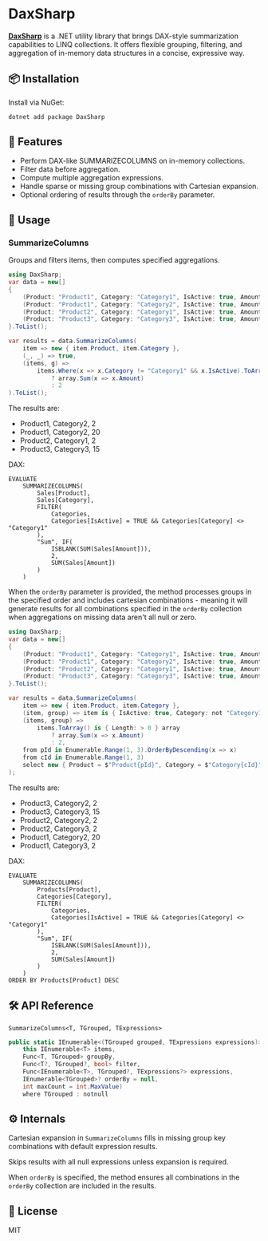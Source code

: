 # DaxSharp

[**DaxSharp**](https://github.com/koanse/DaxSharp) is a .NET utility library that brings DAX-style summarization capabilities to LINQ collections. It offers flexible grouping, filtering, and aggregation of in-memory data structures in a concise, expressive way.

## 📦 Installation

Install via NuGet:

```bash
dotnet add package DaxSharp
```

## 🚀 Features
- Perform DAX-like SUMMARIZECOLUMNS on in-memory collections.
- Filter data before aggregation.
- Compute multiple aggregation expressions.
- Handle sparse or missing group combinations with Cartesian expansion.
- Optional ordering of results through the `orderBy` parameter.

## 🧪 Usage
### SummarizeColumns
Groups and filters items, then computes specified aggregations.

```csharp
using DaxSharp;
var data = new[]
{
    (Product: "Product1", Category: "Category1", IsActive: true, Amount: 10, Quantity: 2),
    (Product: "Product1", Category: "Category2", IsActive: true, Amount: 20, Quantity: 3),
    (Product: "Product2", Category: "Category1", IsActive: true, Amount: 5, Quantity: 1),
    (Product: "Product3", Category: "Category3", IsActive: true, Amount: 15, Quantity: 2)
}.ToList();

var results = data.SummarizeColumns(
    item => new { item.Product, item.Category },
    (_, _) => true,
    (items, g) =>
        items.Where(x => x.Category != "Category1" && x.IsActive).ToArray() is { Length: > 0 } array
            ? array.Sum(x => x.Amount)
            : 2
).ToList();

```

The results are:
- Product1, Category2, 2 
- Product1, Category2, 20
- Product2, Category1, 2
- Product3, Category3, 15

DAX:
```
EVALUATE
	SUMMARIZECOLUMNS(
		Sales[Product],
		Sales[Category],
		FILTER(
			Categories,
			Categories[IsActive] = TRUE && Categories[Category] <> "Category1"
		),
		"Sum", IF(
			ISBLANK(SUM(Sales[Amount])),
			2,
			SUM(Sales[Amount])
		)
	)
```

When the `orderBy` parameter is provided, the method processes groups in the specified order and includes cartesian combinations - meaning it will generate results for all combinations specified in the `orderBy` collection when aggregations on missing data aren't all null or zero.

```csharp
using DaxSharp;
var data = new[]
{
    (Product: "Product1", Category: "Category1", IsActive: true, Amount: 10, Quantity: 2),
    (Product: "Product1", Category: "Category2", IsActive: true, Amount: 20, Quantity: 3),
    (Product: "Product2", Category: "Category1", IsActive: true, Amount: 5, Quantity: 1),
    (Product: "Product3", Category: "Category3", IsActive: true, Amount: 15, Quantity: 2)
}.ToList();

var results = data.SummarizeColumns(
    item => new { item.Product, item.Category },
    (item, group) => item is { IsActive: true, Category: not "Category1" } || group is { Category: not "Category1" },
    (items, group) =>
        items.ToArray() is { Length: > 0 } array
            ? array.Sum(x => x.Amount)
            : 2,
    from pId in Enumerable.Range(1, 3).OrderByDescending(x => x)
    from cId in Enumerable.Range(1, 3)
    select new { Product = $"Product{pId}", Category = $"Category{cId}" }
);
```

The results are:
- Product3, Category2, 2
- Product3, Category3, 15
- Product2, Category2, 2
- Product2, Category3, 2
- Product1, Category2, 20
- Product1, Category3, 2

DAX:
```
EVALUATE
	SUMMARIZECOLUMNS(
		Products[Product],
		Categories[Category],
		FILTER(
			Categories,
			Categories[IsActive] = TRUE && Categories[Category] <> "Category1"
		),
		"Sum", IF(
			ISBLANK(SUM(Sales[Amount])),
			2,
			SUM(Sales[Amount])
		)
	)
ORDER BY Products[Product] DESC
```

## 🛠️ API Reference
`SummarizeColumns<T, TGrouped, TExpressions>`
```csharp
public static IEnumerable<(TGrouped grouped, TExpressions expressions)> SummarizeColumns<T, TGrouped, TExpressions>(
    this IEnumerable<T> items,
    Func<T, TGrouped> groupBy,
    Func<T?, TGrouped?, bool> filter,
    Func<IEnumerable<T>, TGrouped?, TExpressions?> expressions,
    IEnumerable<TGrouped>? orderBy = null,
    int maxCount = int.MaxValue)
    where TGrouped : notnull
```

## ⚙️ Internals

Cartesian expansion in `SummarizeColumns` fills in missing group key combinations with default expression results.

Skips results with all null expressions unless expansion is required.

When `orderBy` is specified, the method ensures all combinations in the `orderBy` collection are included in the results.

## 📄 License
MIT
